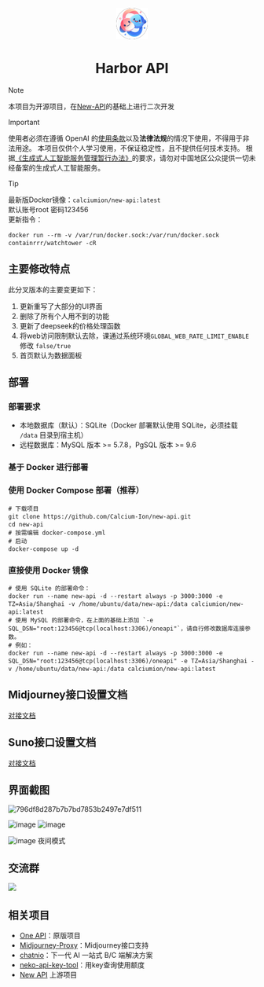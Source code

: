 <div align="center">

![new-api](/web/public/logo.png)

# Harbor API


</div>

> [!NOTE]
> 本项目为开源项目，在[New-API](https://github.com/Calcium-Ion/new-api)的基础上进行二次开发

> [!IMPORTANT]
> 使用者必须在遵循 OpenAI 的[使用条款](https://openai.com/policies/terms-of-use)以及**法律法规**的情况下使用，不得用于非法用途。
> 本项目仅供个人学习使用，不保证稳定性，且不提供任何技术支持。
> 根据[《生成式人工智能服务管理暂行办法》](http://www.cac.gov.cn/2023-07/13/c_1690898327029107.htm)的要求，请勿对中国地区公众提供一切未经备案的生成式人工智能服务。

> [!TIP]
> 最新版Docker镜像：`calciumion/new-api:latest`  
> 默认账号root 密码123456  
> 更新指令：
> ```
> docker run --rm -v /var/run/docker.sock:/var/run/docker.sock containrrr/watchtower -cR
> ```


## 主要修改特点
此分叉版本的主要变更如下：

1. 更新重写了大部分的UI界面
2. 删除了所有个人用不到的功能
3. 更新了deepseek的价格处理函数
4. 将web访问限制默认去除，课通过系统环境`GLOBAL_WEB_RATE_LIMIT_ENABLE`修改 `false/true`
5. 首页默认为数据面板

## 部署
### 部署要求
- 本地数据库（默认）：SQLite（Docker 部署默认使用 SQLite，必须挂载 `/data` 目录到宿主机）
- 远程数据库：MySQL 版本 >= 5.7.8，PgSQL 版本 >= 9.6



### 基于 Docker 进行部署
### 使用 Docker Compose 部署（推荐）
```shell
# 下载项目
git clone https://github.com/Calcium-Ion/new-api.git
cd new-api
# 按需编辑 docker-compose.yml
# 启动
docker-compose up -d
```

### 直接使用 Docker 镜像
```shell
# 使用 SQLite 的部署命令：
docker run --name new-api -d --restart always -p 3000:3000 -e TZ=Asia/Shanghai -v /home/ubuntu/data/new-api:/data calciumion/new-api:latest
# 使用 MySQL 的部署命令，在上面的基础上添加 `-e SQL_DSN="root:123456@tcp(localhost:3306)/oneapi"`，请自行修改数据库连接参数。
# 例如：
docker run --name new-api -d --restart always -p 3000:3000 -e SQL_DSN="root:123456@tcp(localhost:3306)/oneapi" -e TZ=Asia/Shanghai -v /home/ubuntu/data/new-api:/data calciumion/new-api:latest
```



## Midjourney接口设置文档
[对接文档](Midjourney.md)

## Suno接口设置文档
[对接文档](Suno.md)

## 界面截图
![796df8d287b7b7bd7853b2497e7df511](https://github.com/user-attachments/assets/255b5e97-2d3a-4434-b4fa-e922ad88ff5a)

![image](https://github.com/Calcium-Ion/new-api/assets/61247483/ad0e7aae-0203-471c-9716-2d83768927d4)
![image](https://github.com/user-attachments/assets/29f81de5-33fc-4fc5-a5ff-f9b54b653c7c)

![image](https://github.com/Calcium-Ion/new-api/assets/61247483/3ca0b282-00ff-4c96-bf9d-e29ef615c605)
夜间模式  


## 交流群
<img src="https://github.com/user-attachments/assets/9ca0bc82-e057-4230-a28d-9f198fa022e3" width="200">

## 相关项目
- [One API](https://github.com/songquanpeng/one-api)：原版项目
- [Midjourney-Proxy](https://github.com/novicezk/midjourney-proxy)：Midjourney接口支持
- [chatnio](https://github.com/Deeptrain-Community/chatnio)：下一代 AI 一站式 B/C 端解决方案
- [neko-api-key-tool](https://github.com/Calcium-Ion/neko-api-key-tool)：用key查询使用额度
- [New API](https://github.com/Calcium-Ion/new-api) 上游项目


